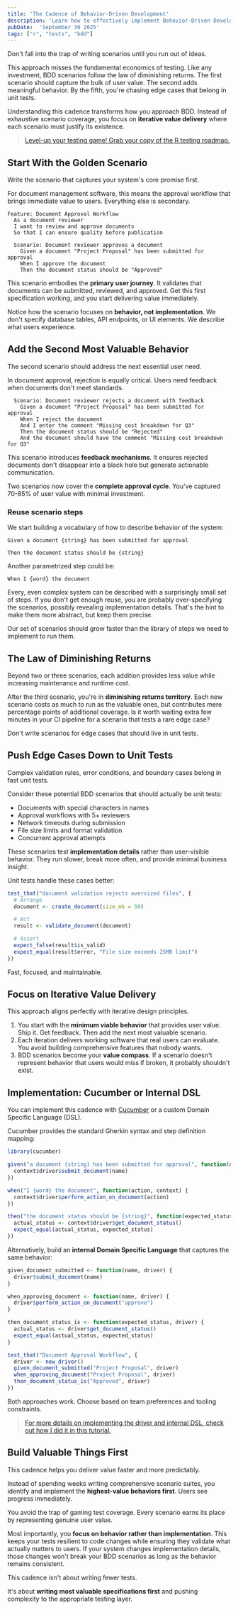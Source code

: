 ```yaml
---
title: 'The Cadence of Behavior-Driven Development'
description: 'Learn how to effectively implement Behavior-Driven Development (BDD) practices in your projects. Focus on delivering the most valuable scenarios first and avoid the pitfalls of over-specification.'
pubDate:  'September 30 2025'
tags: ["r", "tests", "bdd"]
---
```


Don't fall into the trap of writing scenarios until you run out of ideas.

This approach misses the fundamental economics of testing. Like any investment, BDD scenarios follow the law of diminishing returns. The first scenario should capture the bulk of user value. The second adds meaningful behavior. By the fifth, you're chasing edge cases that belong in unit tests.

Understanding this cadence transforms how you approach BDD. Instead of exhaustive scenario coverage, you focus on **iterative value delivery** where each scenario must justify its existence.

> [Level-up your testing game! Grab your copy of the R testing roadmap.](https://jakubsobolewski.com/get-roadmap/)

## Start With the Golden Scenario

Write the scenario that captures your system's core promise first.

For document management software, this means the approval workflow that brings immediate value to users. Everything else is secondary.

```gherkin
Feature: Document Approval Workflow
  As a document reviewer
  I want to review and approve documents
  So that I can ensure quality before publication

  Scenario: Document reviewer approves a document
    Given a document "Project Proposal" has been submitted for approval
    When I approve the document
    Then the document status should be "Approved"
```

This scenario embodies the **primary user journey**. It validates that documents can be submitted, reviewed, and approved. Get this first specification working, and you start delivering value immediately.

Notice how the scenario focuses on **behavior, not implementation**. We don't specify database tables, API endpoints, or UI elements. We describe what users experience.

## Add the Second Most Valuable Behavior

The second scenario should address the next essential user need.

In document approval, rejection is equally critical. Users need feedback when documents don't meet standards.

```gherkin
  Scenario: Document reviewer rejects a document with feedback
    Given a document "Project Proposal" has been submitted for approval
    When I reject the document
    And I enter the comment "Missing cost breakdown for Q3"
    Then the document status should be "Rejected"
    And the document should have the comment "Missing cost breakdown for Q3"
```

This scenario introduces **feedback mechanisms**. It ensures rejected documents don't disappear into a black hole but generate actionable communication.

Two scenarios now cover the **complete approval cycle**. You've captured 70-85% of user value with minimal investment.

### Reuse scenario steps

We start building a vocabulary of how to describe behavior of the system:

```gherkin
Given a document {string} has been submitted for approval
```

```gherkin
Then the document status should be {string}
```

Another parametrized step could be:

```gherkin
When I {word} the document
```

Every, even complex system can be described with a surprisingly small set of steps. If you don't get enough reuse, you are probably over-specifying the scenarios, possibly revealing implementation details. That's the hint to make them more abstract, but keep them precise.

Our set of scenarios should grow faster than the library of steps we need to implement to run them.

## The Law of Diminishing Returns

Beyond two or three scenarios, each addition provides less value while increasing maintenance and runtime cost.

After the third scenario, you're in **diminishing returns territory**. Each new scenario costs as much to run as the valuable ones, but contributes mere percentage points of additional coverage. Is it worth waiting extra few minutes in your CI pipeline for a scenario that tests a rare edge case?

Don't write scenarios for edge cases that should live in unit tests.

## Push Edge Cases Down to Unit Tests

Complex validation rules, error conditions, and boundary cases belong in fast unit tests.

Consider these potential BDD scenarios that should actually be unit tests:

- Documents with special characters in names
- Approval workflows with 5+ reviewers
- Network timeouts during submission
- File size limits and format validation
- Concurrent approval attempts

These scenarios test **implementation details** rather than user-visible behavior. They run slower, break more often, and provide minimal business insight.

Unit tests handle these cases better:

```r
test_that("document validation rejects oversized files", {
  # Arrange
  document <- create_document(size_mb = 50)

  # Act
  result <- validate_document(document)

  # Assert
  expect_false(result$is_valid)
  expect_equal(result$error, "File size exceeds 25MB limit")
})
```

Fast, focused, and maintainable.

## Focus on Iterative Value Delivery

This approach aligns perfectly with iterative design principles.

1. You start with the **minimum viable behavior** that provides user value. Ship it. Get feedback. Then add the next most valuable scenario.
2. Each iteration delivers working software that real users can evaluate. You avoid building comprehensive features that nobody wants.
3. BDD scenarios become your **value compass**. If a scenario doesn't represent behavior that users would miss if broken, it probably shouldn't exist.

## Implementation: Cucumber or Internal DSL

You can implement this cadence with [Cucumber](https://jakubsobolewski.com/cucumber/) or a custom Domain Specific Language (DSL).

Cucumber provides the standard Gherkin syntax and step definition mapping:

```r
library(cucumber)

given("a document {string} has been submitted for approval", function(name, context) {
  context$driver$submit_document(name)
})

when("I {word} the document", function(action, context) {
  context$driver$perform_action_on_document(action)
})

then("the document status should be {string}", function(expected_status, context) {
  actual_status <- context$driver$get_document_status()
  expect_equal(actual_status, expected_status)
})
```

Alternatively, build an **internal Domain Specific Language** that captures the same behavior:

```r
given_document_submitted <- function(name, driver) {
  driver$submit_document(name)
}

when_approving_document <- function(name, driver) {
  driver$perform_action_on_document("approve")
}

then_document_status_is <- function(expected_status, driver) {
  actual_status <- driver$get_document_status()
  expect_equal(actual_status, expected_status)
}

test_that("Document Approval Workflow", {
  driver <- new_driver()
  given_document_submitted("Project Proposal", driver)
  when_approving_document("Project Proposal", driver)
  then_document_status_is("Approved", driver)
})
```

Both approaches work. Choose based on team preferences and tooling constraints.

> [For more details on implementing the driver and internal DSL, check out how I did it in this tutorial.](https://github.com/jakubsob/shiny-acceptance-tdd/)

## Build Valuable Things First

This cadence helps you deliver value faster and more predictably.

Instead of spending weeks writing comprehensive scenario suites, you identify and implement the **highest-value behaviors first**. Users see progress immediately.

You avoid the trap of gaming test coverage. Every scenario earns its place by representing genuine user value.

Most importantly, you **focus on behavior rather than implementation**. This keeps your tests resilient to code changes while ensuring they validate what actually matters to users. If your system changes implementation details, those changes won't break your BDD scenarios as long as the behavior remains consistent.

This cadence isn't about writing fewer tests.

It's about **writing most valuable specifications first** and pushing complexity to the appropriate testing layer.
